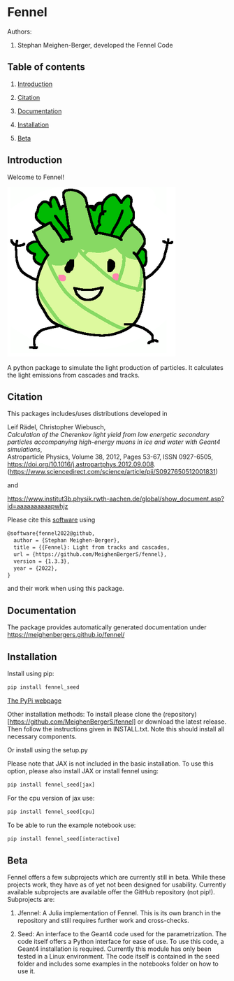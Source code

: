 # Fennel

Authors:

1. Stephan Meighen-Berger, developed the Fennel Code

## Table of contents

1. [Introduction](#introduction)

2. [Citation](#citation)

3. [Documentation](#documentation)

4. [Installation](#installation)

5. [Beta](#beta)

## Introduction <a name="introduction"></a>

Welcome to Fennel!

![Logo](images/Fennel.png)

A python package to simulate the light production of particles.
It calculates the light emissions from cascades and tracks.

## Citation <a name="citation"></a>

This packages includes/uses distributions developed in

Leif Rädel, Christopher Wiebusch,\
*Calculation of the Cherenkov light yield from low energetic secondary particles accompanying high-energy muons in ice and water with Geant4 simulations*,\
Astroparticle Physics,
Volume 38,
2012,
Pages 53-67,
ISSN 0927-6505,\
https://doi.org/10.1016/j.astropartphys.2012.09.008.
(https://www.sciencedirect.com/science/article/pii/S0927650512001831)

and

https://www.institut3b.physik.rwth-aachen.de/global/show_document.asp?id=aaaaaaaaaapwhjz

Please cite this [software](https://github.com/MeighenBergerS/fennel) using
```
@software{fennel2022@github,
  author = {Stephan Meighen-Berger},
  title = {{Fennel}: Light from tracks and cascades,
  url = {https://github.com/MeighenBergerS/fennel},
  version = {1.3.3},
  year = {2022},
}
```

and their work when using this package.

## Documentation <a name="documentation"></a>

The package provides automatically generated documentation under 
https://meighenbergers.github.io/fennel/

## Installation <a name="installation"></a>

Install using pip:
```python
pip install fennel_seed
```
[The PyPi webpage](https://pypi.org/project/fennel-seed/)

Other installation methods:
To install please clone the (repository)[https://github.com/MeighenBergerS/fennel] or download the latest release. Then
follow the instructions given in INSTALL.txt.
Note this should install all necessary components.

Or install using the setup.py

Please note that JAX is not included in the basic installation.
To use this option, please also install JAX or install fennel using:
```python
pip install fennel_seed[jax]
```

For the cpu version of jax use:
```python
pip install fennel_seed[cpu]
```

To be able to run the example notebook use:
```python
pip install fennel_seed[interactive]
```

## Beta <a name="beta"></a>
Fennel offers a few subprojects which are currently still in beta. While these projects work, they have as of yet not been designed for usability. Currently available subprojects are available offer the GitHub repository (not pip!). Subprojects are:

1. Jfennel: A Julia implementation of Fennel. This is its own branch in the repository and still requires further work and cross-checks.

2. Seed: An interface to the Geant4 code used for the parametrization. The code itself offers a Python interface for ease of use. To use this code, a Geant4 installation is required. Currently this module has only been tested in a Linux environment. The code itself is contained in the seed folder and includes some examples in the notebooks folder on how to use it.
